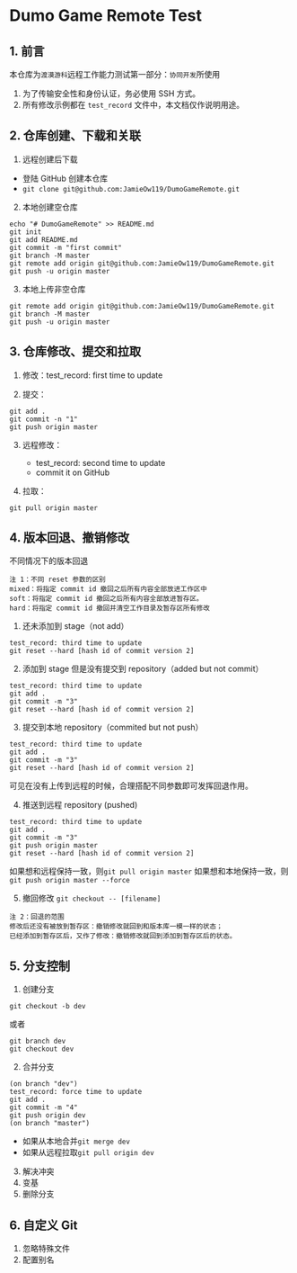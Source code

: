 # Dumo Game Remote Test

## 1. 前言

本仓库为`渡漠游科`远程工作能力测试第一部分：`协同开发`所使用

1. 为了传输安全性和身份认证，务必使用 SSH 方式。
2. 所有修改示例都在 `test_record` 文件中，本文档仅作说明用途。

## 2. 仓库创建、下载和关联

1. 远程创建后下载
- 登陆 GitHub 创建本仓库
- `git clone git@github.com:JamieOw119/DumoGameRemote.git`

2. 本地创建空仓库
```
echo "# DumoGameRemote" >> README.md
git init
git add README.md
git commit -m "first commit"
git branch -M master
git remote add origin git@github.com:JamieOw119/DumoGameRemote.git
git push -u origin master
```

3. 本地上传非空仓库
```
git remote add origin git@github.com:JamieOw119/DumoGameRemote.git
git branch -M master
git push -u origin master
```

## 3. 仓库修改、提交和拉取

1. 修改：test_record: first time to update

2. 提交：
```
git add .
git commit -n "1"
git push origin master
``` 

3. 远程修改：
    - test_record: second time to update 
    - commit it on GitHub

4. 拉取：
```
git pull origin master
```

## 4. 版本回退、撤销修改

不同情况下的版本回退
```
注 1：不同 reset 参数的区别
mixed：将指定 commit id 撤回之后所有内容全部放进工作区中
soft：将指定 commit id 撤回之后所有内容全部放进暂存区。
hard：将指定 commit id 撤回并清空工作目录及暂存区所有修改
```

1. 还未添加到 stage（not add）
```
test_record: third time to update
git reset --hard [hash id of commit version 2]
```

2. 添加到 stage 但是没有提交到 repository（added but not commit）
```
test_record: third time to update
git add .
git commit -m "3"
git reset --hard [hash id of commit version 2]
```

3. 提交到本地 repository（commited but not push）
```
test_record: third time to update
git add .
git commit -m "3"
git reset --hard [hash id of commit version 2]
```

可见在没有上传到远程的时候，合理搭配不同参数即可发挥回退作用。

4. 推送到远程 repository (pushed)
```
test_record: third time to update
git add .
git commit -m "3"
git push origin master
git reset --hard [hash id of commit version 2]
```
如果想和远程保持一致，则`git pull origin master`
如果想和本地保持一致，则`git push origin master --force`

5. 撤回修改
`git checkout -- [filename]`
```
注 2：回退的范围
修改后还没有被放到暂存区：撤销修改就回到和版本库一模一样的状态；
已经添加到暂存区后，又作了修改：撤销修改就回到添加到暂存区后的状态。
```

## 5. 分支控制

1. 创建分支
```
git checkout -b dev
```
或者
```
git branch dev
git checkout dev
```

2. 合并分支
```
(on branch "dev")
test_record: force time to update
git add .
git commit -m "4"
git push origin dev
(on branch "master")
```
- 如果从本地合并`git merge dev`
- 如果从远程拉取`git pull origin dev`

3. 解决冲突
4. 变基
5. 删除分支

## 6. 自定义 Git
1. 忽略特殊文件
2. 配置别名
